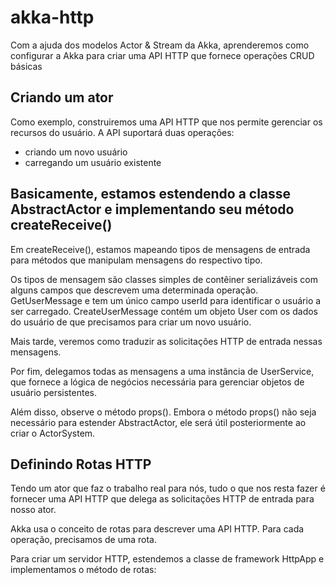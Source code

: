 # akka-http
Com a ajuda dos modelos Actor &amp; Stream da Akka, aprenderemos como configurar a Akka para criar uma API HTTP que fornece operações CRUD básicas

## Criando um ator
Como exemplo, construiremos uma API HTTP que nos permite gerenciar os recursos do usuário. A API suportará duas operações:

- criando um novo usuário
- carregando um usuário existente

## Basicamente, estamos estendendo a classe AbstractActor e implementando seu método createReceive()

Em createReceive(), estamos mapeando tipos de mensagens de entrada para métodos que manipulam mensagens do respectivo tipo.

Os tipos de mensagem são classes simples de contêiner serializáveis com alguns campos que descrevem uma determinada operação. GetUserMessage e tem um único campo userId para identificar o usuário a ser carregado. CreateUserMessage contém um objeto User com os dados do usuário de que precisamos para criar um novo usuário.

Mais tarde, veremos como traduzir as solicitações HTTP de entrada nessas mensagens.

Por fim, delegamos todas as mensagens a uma instância de UserService, que fornece a lógica de negócios necessária para gerenciar objetos de usuário persistentes.

Além disso, observe o método props(). Embora o método props() não seja necessário para estender AbstractActor, ele será útil posteriormente ao criar o ActorSystem.

## Definindo Rotas HTTP
Tendo um ator que faz o trabalho real para nós, tudo o que nos resta fazer é fornecer uma API HTTP que delega as solicitações HTTP de entrada para nosso ator.

Akka usa o conceito de rotas para descrever uma API HTTP. Para cada operação, precisamos de uma rota.

Para criar um servidor HTTP, estendemos a classe de framework HttpApp e implementamos o método de rotas:

